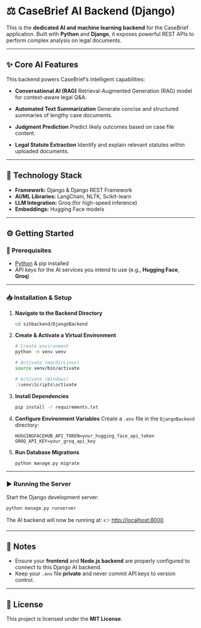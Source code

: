 # ⚖️ CaseBrief AI Backend (Django)

This is the **dedicated AI and machine learning backend** for the CaseBrief application.
Built with **Python** and **Django**, it exposes powerful REST APIs to perform complex analysis on legal documents.

---

## ✨ Core AI Features

This backend powers CaseBrief’s intelligent capabilities:

* **Conversational AI (RAG)**
  Retrieval-Augmented Generation (RAG) model for context-aware legal Q\&A.

* **Automated Text Summarization**
  Generate concise and structured summaries of lengthy case documents.

* **Judgment Prediction**
  Predict likely outcomes based on case file content.

* **Legal Statute Extraction**
  Identify and explain relevant statutes within uploaded documents.

---

## 🚀 Technology Stack

* **Framework:** Django & Django REST Framework
* **AI/ML Libraries:** LangChain, NLTK, Scikit-learn
* **LLM Integration:** Groq (for high-speed inference)
* **Embeddings:** Hugging Face models

---

## ⚙️ Getting Started

### 🔑 Prerequisites

* [Python](https://www.python.org/) & pip installed
* API keys for the AI services you intend to use (e.g., **Hugging Face**, **Groq**)

---

### 📥 Installation & Setup

1. **Navigate to the Backend Directory**

   ```bash
   cd sihbackend/DjangoBackend
   ```

2. **Create & Activate a Virtual Environment**

   ```bash
   # Create environment
   python -m venv venv

   # Activate (macOS/Linux)
   source venv/bin/activate

   # Activate (Windows)
   .\venv\Scripts\activate
   ```

3. **Install Dependencies**

   ```bash
   pip install -r requirements.txt
   ```

4. **Configure Environment Variables**
   Create a `.env` file in the `DjangoBackend` directory:

   ```env
   HUGGINGFACEHUB_API_TOKEN=your_hugging_face_api_token
   GROQ_API_KEY=your_groq_api_key
   ```

5. **Run Database Migrations**

   ```bash
   python manage.py migrate
   ```

---

### ▶️ Running the Server

Start the Django development server:

```bash
python manage.py runserver
```

The AI backend will now be running at:
👉 [http://localhost:8000](http://localhost:8000)

---

## 📌 Notes

* Ensure your **frontend** and **Node.js backend** are properly configured to connect to this Django AI backend.
* Keep your `.env` file **private** and never commit API keys to version control.

---

## 📜 License

This project is licensed under the **MIT License**.
